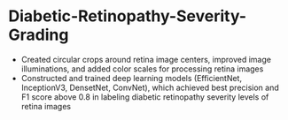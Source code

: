 # Diabetic-Retinopathy-Severity-Grading
- Created circular crops around retina image centers, improved image illuminations, and added color scales for processing retina images
- Constructed and trained deep learning models (EfficientNet, InceptionV3, DensetNet, ConvNet), which achieved best precision and F1 score above 0.8 in labeling diabetic retinopathy severity levels of retina images
